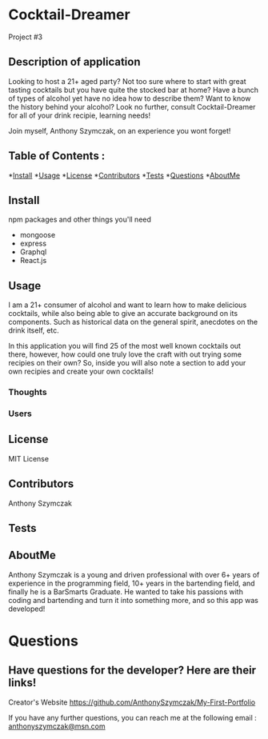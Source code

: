 # Cocktail-Dreamer 
Project #3

## Description of application
Looking to host a 21+ aged party? Not too sure where to start with great tasting cocktails but you have quite the stocked bar at home? Have a bunch of types of alcohol yet have no idea how to describe them? Want to know the history behind your alcohol? Look no further, consult Cocktail-Dreamer for all of your drink recipie, learning needs!

Join myself, Anthony Szymczak, on an experience you wont forget!

## Table of Contents :
*[Install](#install)
*[Usage](#usage)
*[License](#license)
*[Contributors](#contributors)
*[Tests](#tests)
*[Questions](#questions)
*[AboutMe](#aboutme)

## Install
npm packages and other things you'll need
- mongoose
- express
- Graphql
- React.js

## Usage
I am a 21+ consumer of alcohol and want to learn how to make delicious cocktails, while also being able to give an accurate background on its components. Such as historical data on the general spirit, anecdotes on the drink itself, etc.

In this application you will find 25 of the most well known cocktails out there, however, how could one truly love the craft with out trying some recipies on their own? So, inside you will also note a section to add your own recipies and create your own cocktails!

### Thoughts


### Users



## License
MIT License
    
  
## Contributors
Anthony Szymczak

## Tests


## AboutMe
Anthony Szymczak is a young and driven professional with over 6+ years of experience in the programming field, 10+ years in the bartending field, and finally he is a BarSmarts Graduate.
He wanted to take his passions with coding and bartending and turn it into something more, and so this app was developed!

# Questions
## Have questions for the developer? Here are their links! 
Creator's Website
https://github.com/AnthonySzymczak/My-First-Portfolio

  If you have any further questions, you can reach me at the following email
  : <anthonyszymczak@msn.com>
